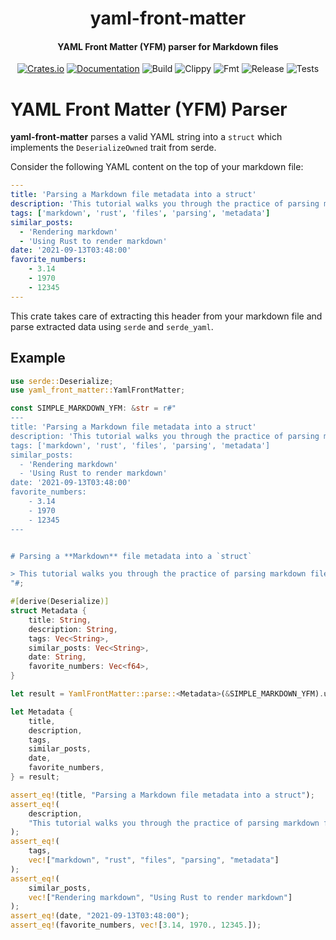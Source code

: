 <div>
  <h1 align="center">yaml-front-matter</h1>
  <h4 align="center">YAML Front Matter (YFM) parser for Markdown files</h4>
</div>

<div align="center">

  [![Crates.io](https://img.shields.io/crates/v/yaml-front-matter.svg)](https://crates.io/crates/yaml-front-matter)
  [![Documentation](https://docs.rs/yaml-front-matter/badge.svg)](https://docs.rs/yaml-front-matter)
  ![Build](https://github.com/EstebanBorai/yaml-front-matter/workflows/build/badge.svg)
  ![Clippy](https://github.com/EstebanBorai/yaml-front-matter/workflows/clippy/badge.svg)
  ![Fmt](https://github.com/EstebanBorai/yaml-front-matter/workflows/fmt/badge.svg)
  ![Release](https://github.com/EstebanBorai/yaml-front-matter/workflows/release/badge.svg)
  ![Tests](https://github.com/EstebanBorai/yaml-front-matter/workflows/test/badge.svg)

</div>

 # YAML Front Matter (YFM) Parser

 **yaml-front-matter** parses a valid YAML string into a `struct` which
 implements the `DeserializeOwned` trait from serde.

 Consider the following YAML content on the top of your markdown file:

 ```yml
 ---
 title: 'Parsing a Markdown file metadata into a struct'
 description: 'This tutorial walks you through the practice of parsing markdown files for metadata'
 tags: ['markdown', 'rust', 'files', 'parsing', 'metadata']
 similar_posts:
   - 'Rendering markdown'
   - 'Using Rust to render markdown'
 date: '2021-09-13T03:48:00'
 favorite_numbers:
     - 3.14
     - 1970
     - 12345
 ---
 ```

 This crate takes care of extracting this header from your markdown file and
 parse extracted data using `serde` and `serde_yaml`.

 ## Example

 ```rust
 use serde::Deserialize;
 use yaml_front_matter::YamlFrontMatter;

 const SIMPLE_MARKDOWN_YFM: &str = r#"
 ---
 title: 'Parsing a Markdown file metadata into a struct'
 description: 'This tutorial walks you through the practice of parsing markdown files for metadata'
 tags: ['markdown', 'rust', 'files', 'parsing', 'metadata']
 similar_posts:
   - 'Rendering markdown'
   - 'Using Rust to render markdown'
 date: '2021-09-13T03:48:00'
 favorite_numbers:
     - 3.14
     - 1970
     - 12345
 ---


 # Parsing a **Markdown** file metadata into a `struct`

 > This tutorial walks you through the practice of parsing markdown files for metadata
 "#;

 #[derive(Deserialize)]
 struct Metadata {
     title: String,
     description: String,
     tags: Vec<String>,
     similar_posts: Vec<String>,
     date: String,
     favorite_numbers: Vec<f64>,
 }

 let result = YamlFrontMatter::parse::<Metadata>(&SIMPLE_MARKDOWN_YFM).unwrap();

 let Metadata {
     title,
     description,
     tags,
     similar_posts,
     date,
     favorite_numbers,
 } = result;

 assert_eq!(title, "Parsing a Markdown file metadata into a struct");
 assert_eq!(
     description,
     "This tutorial walks you through the practice of parsing markdown files for metadata"
 );
 assert_eq!(
     tags,
     vec!["markdown", "rust", "files", "parsing", "metadata"]
 );
 assert_eq!(
     similar_posts,
     vec!["Rendering markdown", "Using Rust to render markdown"]
 );
 assert_eq!(date, "2021-09-13T03:48:00");
 assert_eq!(favorite_numbers, vec![3.14, 1970., 12345.]);
 ```
